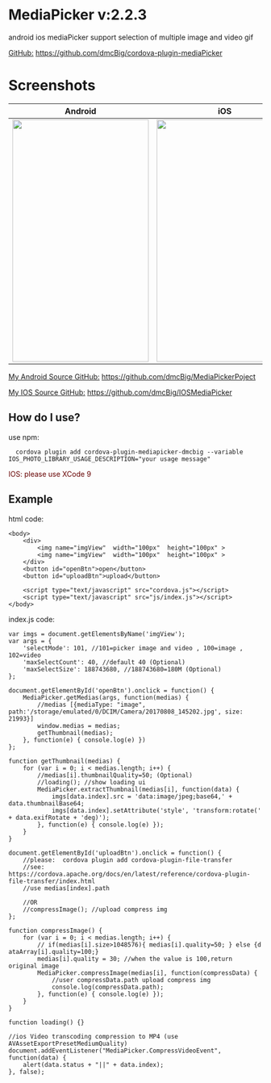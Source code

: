 # MediaPicker v:2.2.3
android ios mediaPicker support  selection of multiple image and video gif</br>

[GitHub:](https://github.com/dmcBig/cordova-plugin-mediaPicker) https://github.com/dmcBig/cordova-plugin-mediaPicker</br>

# Screenshots

| Android         | iOS          |
|:---------------:|:------------:|
| <img src="https://github.com/dmcBig/cordova-plugin-mediaPicker/blob/master/www/demo/android.gif" width="270px" height="480"> | <img src="https://github.com/dmcBig/cordova-plugin-mediaPicker/blob/master/www/demo/ios.gif" width="270px" height="480"> |

[My Android Source GitHub:](https://github.com/dmcBig/MediaPickerPoject) https://github.com/dmcBig/MediaPickerPoject</br>

[My IOS Source GitHub:](https://github.com/dmcBig/IOSMediaPicker) https://github.com/dmcBig/IOSMediaPicker</br>


How do I use?
-------------------

use npm:

```npm
  cordova plugin add cordova-plugin-mediapicker-dmcbig --variable IOS_PHOTO_LIBRARY_USAGE_DESCRIPTION="your usage message"
```
<font color="#660000">IOS: please use XCode 9</font></br> 

## Example
html code:

    <body>
        <div>
            <img name="imgView"  width="100px"  height="100px" >
            <img name="imgView"  width="100px"  height="100px" >
        </div>
        <button id="openBtn">open</button>
        <button id="uploadBtn">upload</button>

        <script type="text/javascript" src="cordova.js"></script>
        <script type="text/javascript" src="js/index.js"></script>
    </body>


index.js code:
```
var imgs = document.getElementsByName('imgView');
var args = {
    'selectMode': 101, //101=picker image and video , 100=image , 102=video
    'maxSelectCount': 40, //default 40 (Optional)
    'maxSelectSize': 188743680, //188743680=180M (Optional)
};

document.getElementById('openBtn').onclick = function() {
    MediaPicker.getMedias(args, function(medias) {
        //medias [{mediaType: "image", path:'/storage/emulated/0/DCIM/Camera/20170808_145202.jpg', size: 21993}]
        window.medias = medias;
        getThumbnail(medias);
    }, function(e) { console.log(e) })
};

function getThumbnail(medias) {
    for (var i = 0; i < medias.length; i++) {
        //medias[i].thumbnailQuality=50; (Optional)
        //loading(); //show loading ui
        MediaPicker.extractThumbnail(medias[i], function(data) {
            imgs[data.index].src = 'data:image/jpeg;base64,' + data.thumbnailBase64;
            imgs[data.index].setAttribute('style', 'transform:rotate(' + data.exifRotate + 'deg)');
        }, function(e) { console.log(e) });
    }
}

document.getElementById('uploadBtn').onclick = function() {
    //please:  cordova plugin add cordova-plugin-file-transfer
    //see:  https://cordova.apache.org/docs/en/latest/reference/cordova-plugin-file-transfer/index.html
    //use medias[index].path

    //OR
    //compressImage(); //upload compress img
};

function compressImage() {
    for (var i = 0; i < medias.length; i++) {
        // if(medias[i].size>1048576){ medias[i].quality=50; } else {d ataArray[i].quality=100;}
        medias[i].quality = 30; //when the value is 100,return original image
        MediaPicker.compressImage(medias[i], function(compressData) {
            //user compressData.path upload compress img
            console.log(compressData.path);
        }, function(e) { console.log(e) });
    }
}

function loading() {}

//ios Video transcoding compression to MP4 (use AVAssetExportPresetMediumQuality)
document.addEventListener("MediaPicker.CompressVideoEvent", function(data) {
    alert(data.status + "||" + data.index);
}, false);
```    




